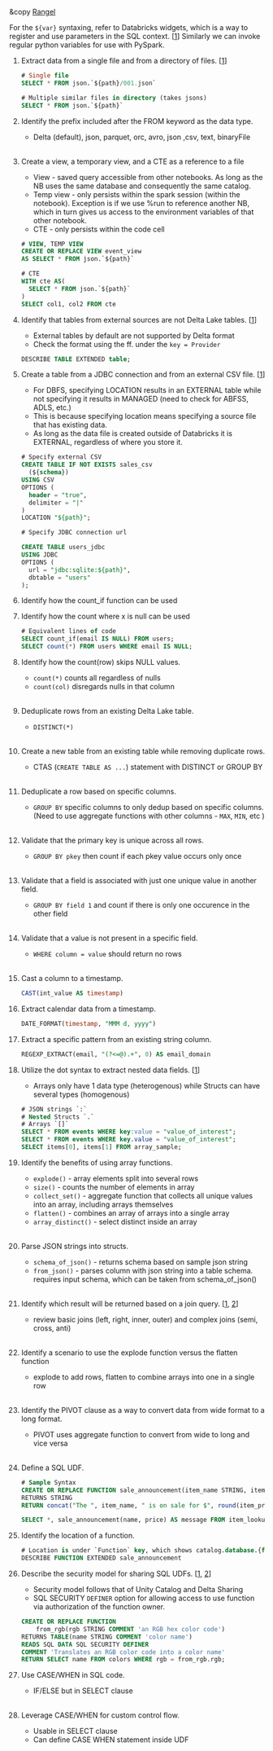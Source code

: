 &copy [Rangel](https://github.com/jtrangel)

For the `${var}` syntaxing, refer to Databricks widgets, which is a way to register and use parameters in the SQL context. [[1](https://docs.databricks.com/en/notebooks/widgets.html)] Similarly we can invoke regular python variables for use with PySpark.

1. Extract data from a single file and from a directory of files. [[1](https://docs.databricks.com/en/files/index.html)] 

	```SQL
	# Single file
	SELECT * FROM json.`${path}/001.json`
	
	# Multiple similar files in directory (takes jsons)
	SELECT * FROM json.`${path}`
	```
2. Identify the prefix included after the FROM keyword as the data type.
	- Delta (default), json, parquet, orc, avro, json ,csv, text, binaryFile
	<br />
3. Create a view, a temporary view, and a CTE as a reference to a file
	- View - saved query accessible from other notebooks. As long as the NB uses the same database and consequently the same catalog.
	- Temp view - only persists within the spark session (within the notebook). Exception is if we use %run to reference another NB, which in turn gives us access to the environment variables of that other notebook.
	- CTE - only persists within the code cell

	```SQL
	# VIEW, TEMP VIEW
	CREATE OR REPLACE VIEW event_view
	AS SELECT * FROM json.`${path}`
	
	# CTE
	WITH cte AS(
	  SELECT * FROM json.`${path}`
	)
	SELECT col1, col2 FROM cte
	```
4. Identify that tables from external sources are not Delta Lake tables. [[1](https://docs.databricks.com/en/sql/language-manual/sql-ref-external-tables.html)] 
	- External tables by default are not supported by Delta format
	- Check the format using the ff. under the `key = Provider`

	```SQL
	DESCRIBE TABLE EXTENDED table;
	```
5. Create a table from a JDBC connection and from an external CSV file. [[1](https://docs.databricks.com/en/sql/language-manual/sql-ref-external-tables.html)] 
	- For DBFS, specifying LOCATION results in an EXTERNAL table while not specifying it results in MANAGED (need to check for ABFSS, ADLS, etc.)
	- This is because specifying location means specifying a source file that has existing data.
	- As long as the data file is created outside of Databricks it is EXTERNAL, regardless of where you store it.

	```SQL
	# Specify external CSV
	CREATE TABLE IF NOT EXISTS sales_csv
	  (${schema})
	USING CSV
	OPTIONS (
	  header = "true",
	  delimiter = "|"
	)
	LOCATION "${path}";
	
	# Specify JDBC connection url
	
	CREATE TABLE users_jdbc
	USING JDBC
	OPTIONS (
	  url = "jdbc:sqlite:${path}",
	  dbtable = "users"
	);
	```
6. Identify how the count_if function can be used

7. Identify how the count where x is null can be used
	```SQL
	# Equivalent lines of code
	SELECT count_if(email IS NULL) FROM users;
	SELECT count(*) FROM users WHERE email IS NULL;
	```
8. Identify how the count(row) skips NULL values.
	- `count(*)` counts all regardless of nulls
	- `count(col)` disregards nulls in that column
	<br />
9. Deduplicate rows from an existing Delta Lake table.
	- `DISTINCT(*)`
	<br />
10. Create a new table from an existing table while removing duplicate rows.
	- CTAS (`CREATE TABLE AS ...`) statement with DISTINCT or GROUP BY
	<br />
11. Deduplicate a row based on specific columns.
	- `GROUP BY` specific columns to only dedup based on specific columns. (Need to use aggregate functions with other columns - `MAX`, `MIN`, etc )
	<br />
12. Validate that the primary key is unique across all rows.
	- `GROUP BY pkey` then count if each pkey value occurs only once
	<br />
13. Validate that a field is associated with just one unique value in another field.
	- `GROUP BY field 1` and count if there is only one occurence in the other field
	<br />
14. Validate that a value is not present in a specific field.
	- `WHERE column = value` should return no rows
	<br />
15. Cast a column to a timestamp.
	```SQL
	CAST(int_value AS timestamp)
	```
16. Extract calendar data from a timestamp.
	```SQL
	DATE_FORMAT(timestamp, "MMM d, yyyy")
	```
17. Extract a specific pattern from an existing string column.
	```SQL
	REGEXP_EXTRACT(email, "(?<=@).+", 0) AS email_domain
	```
18. Utilize the dot syntax to extract nested data fields. [[1](https://docs.databricks.com/en/optimizations/complex-types.html)] 
	- Arrays only have 1 data type (heterogenous) while Structs can have several types (homogenous)

	```SQL
	# JSON strings `:`
	# Nested Structs `.`
	# Arrays `[]`
	SELECT * FROM events WHERE key:value = "value_of_interest";
	SELECT * FROM events WHERE key.value = "value_of_interest";
	SELECT items[0], items[1] FROM array_sample;
	```
19. Identify the benefits of using array functions.
	- `explode()` - array elements split into several rows
	- `size()` - counts the number of elements in array
	- `collect_set()` - aggregate function that collects all unique values into an array, including arrays themselves
	- `flatten()` - combines an array of arrays into a single array
	- `array_distinct()` - select distinct inside an array
	<br />
20. Parse JSON strings into structs.
	- `schema_of_json()` - returns schema based on sample json string
	- `from_json()` - parses column with json string into a table schema. requires input schema, which can be taken from schema_of_json()
	<br />
21. Identify which result will be returned based on a join query. [[1](https://docs.gcp.databricks.com/sql/language-manual/sql-ref-syntax-qry-select-join.html), [2](https://stackoverflow.com/questions/21738784/difference-between-inner-join-and-left-semi-join)]
	- review basic joins (left, right, inner, outer) and complex joins (semi, cross, anti)
	<br />
22. Identify a scenario to use the explode function versus the flatten function
	- explode to add rows, flatten to combine arrays into one in a single row
	<br />
23. Identify the PIVOT clause as a way to convert data from wide format to a long format.
	- PIVOT uses aggregate function to convert from wide to long and vice versa
	<br />
24. Define a SQL UDF.
	```SQL
	# Sample Syntax
	CREATE OR REPLACE FUNCTION sale_announcement(item_name STRING, item_price INT)
	RETURNS STRING
	RETURN concat("The ", item_name, " is on sale for $", round(item_price * 0.8, 0));
	
	SELECT *, sale_announcement(name, price) AS message FROM item_lookup
	```
25. Identify the location of a function.
	```SQL
	# Location is under `Function` key, which shows catalog.database.{function}
	DESCRIBE FUNCTION EXTENDED sale_announcement
	```
26. Describe the security model for sharing SQL UDFs. [[1](https://www.databricks.com/blog/2021/10/20/introducing-sql-user-defined-functions.html), [2](https://docs.databricks.com/en/udf/unity-catalog.html)]
	- Security model follows that of Unity Catalog and Delta Sharing
	- SQL SECURITY `DEFINER` option for allowing access to use function via authorization of the function owner. 
	```SQL
	CREATE OR REPLACE FUNCTION 
	    from_rgb(rgb STRING COMMENT 'an RGB hex color code') 
    RETURNS TABLE(name STRING COMMENT 'color name')
    READS SQL DATA SQL SECURITY DEFINER
    COMMENT 'Translates an RGB color code into a color name'
    RETURN SELECT name FROM colors WHERE rgb = from_rgb.rgb;
	```
27. Use CASE/WHEN in SQL code.
	- IF/ELSE but in SELECT clause
	<br />
28. Leverage CASE/WHEN for custom control flow.
	- Usable in SELECT clause
	- Can define CASE WHEN statement inside UDF


